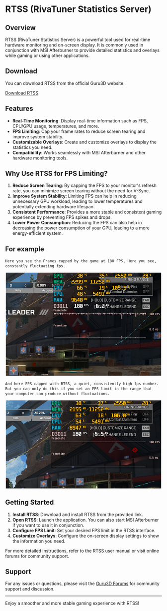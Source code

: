 # RTSS (RivaTuner Statistics Server)

## Overview
RTSS (RivaTuner Statistics Server) is a powerful tool used for real-time hardware monitoring and on-screen display. It is commonly used in conjunction with MSI Afterburner to provide detailed statistics and overlays while gaming or using other applications.

## Download
You can download RTSS from the official Guru3D website:

[Download RTSS](https://www.guru3d.com/files-details/rtss-rivatuner-statistics-server-download.html)

## Features
- **Real-Time Monitoring**: Display real-time information such as FPS, CPU/GPU usage, temperatures, and more.
- **FPS Limiting**: Cap your frame rates to reduce screen tearing and improve system stability.
- **Customizable Overlays**: Create and customize overlays to display the statistics you need.
- **Compatibility**: Works seamlessly with MSI Afterburner and other hardware monitoring tools.

## Why Use RTSS for FPS Limiting?
1. **Reduce Screen Tearing**: By capping the FPS to your monitor's refresh rate, you can minimize screen tearing without the need for V-Sync.
2. **Improve System Stability**: Limiting FPS can help in reducing unnecessary GPU workload, leading to lower temperatures and potentially extending hardware lifespan.
3. **Consistent Performance**: Provides a more stable and consistent gaming experience by preventing FPS spikes and drops.
4. **Lower Power Consumption**: Reducing the FPS can also help in decreasing the power consumption of your GPU, leading to a more energy-efficient system.

## For example 

    Here you see the Frames capped by the game at 180 FPS, Here you see, constantly fluctuating fps.

<p align="center">
  <img src="images/normalframecap.png" width="500"/>
</p>

    And here FPS capped with RTSS, a quiet, consistently high fps number. But you can only do this if you set an FPS limit in the range that your computer can produce without fluctuations.

<p align="center">
  <img src="images/rtssframecap.png" width="500"/>
</p>



## Getting Started
1. **Install RTSS**: Download and install RTSS from the provided link.
2. **Open RTSS**: Launch the application. You can also start MSI Afterburner if you want to use it in conjunction.
3. **Configure FPS Limit**: Set your desired FPS limit in the RTSS interface.
4. **Customize Overlays**: Configure the on-screen display settings to show the information you need.

For more detailed instructions, refer to the RTSS user manual or visit online forums for community support.

## Support
For any issues or questions, please visit the [Guru3D Forums](https://forums.guru3d.com/) for community support and discussion.

---

Enjoy a smoother and more stable gaming experience with RTSS!
